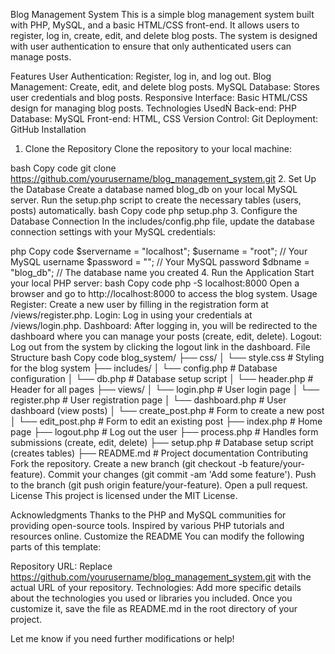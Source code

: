 Blog Management System
This is a simple blog management system built with PHP, MySQL, and a basic HTML/CSS front-end. It allows users to register, log in, create, edit, and delete blog posts. The system is designed with user authentication to ensure that only authenticated users can manage posts.

Features
User Authentication: Register, log in, and log out.
Blog Management: Create, edit, and delete blog posts.
MySQL Database: Stores user credentials and blog posts.
Responsive Interface: Basic HTML/CSS design for managing blog posts.
Technologies UsedṄ
Back-end: PHP
Database: MySQL
Front-end: HTML, CSS
Version Control: Git
Deployment: GitHub
Installation
1. Clone the Repository
Clone the repository to your local machine:

bash
Copy code
git clone https://github.com/yourusername/blog_management_system.git
2. Set Up the Database
Create a database named blog_db on your local MySQL server.
Run the setup.php script to create the necessary tables (users, posts) automatically.
bash
Copy code
php setup.php
3. Configure the Database Connection
In the includes/config.php file, update the database connection settings with your MySQL credentials:

php
Copy code
$servername = "localhost";
$username = "root"; // Your MySQL username
$password = ""; // Your MySQL password
$dbname = "blog_db"; // The database name you created
4. Run the Application
Start your local PHP server:
bash
Copy code
php -S localhost:8000
Open a browser and go to http://localhost:8000 to access the blog system.
Usage
Register: Create a new user by filling in the registration form at /views/register.php.
Login: Log in using your credentials at /views/login.php.
Dashboard: After logging in, you will be redirected to the dashboard where you can manage your posts (create, edit, delete).
Logout: Log out from the system by clicking the logout link in the dashboard.
File Structure
bash
Copy code
blog_system/
├── css/
│   └── style.css              # Styling for the blog system
├── includes/
│   └── config.php             # Database configuration
│   └── db.php                 # Database setup script
│   └── header.php             # Header for all pages
├── views/
│   └── login.php              # User login page
│   └── register.php           # User registration page
│   └── dashboard.php          # User dashboard (view posts)
│   └── create_post.php        # Form to create a new post
│   └── edit_post.php          # Form to edit an existing post
├── index.php                  # Home page
├── logout.php                 # Log out the user
├── process.php                # Handles form submissions (create, edit, delete)
├── setup.php                  # Database setup script (creates tables)
├── README.md                  # Project documentation
Contributing
Fork the repository.
Create a new branch (git checkout -b feature/your-feature).
Commit your changes (git commit -am 'Add some feature').
Push to the branch (git push origin feature/your-feature).
Open a pull request.
License
This project is licensed under the MIT License.

Acknowledgments
Thanks to the PHP and MySQL communities for providing open-source tools.
Inspired by various PHP tutorials and resources online.
Customize the README
You can modify the following parts of this template:

Repository URL: Replace https://github.com/yourusername/blog_management_system.git with the actual URL of your repository.
Technologies: Add more specific details about the technologies you used or libraries you included.
Once you customize it, save the file as README.md in the root directory of your project.

Let me know if you need further modifications or help!